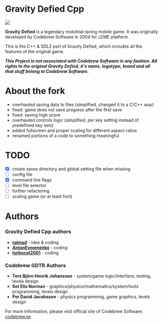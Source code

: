 # Gravity Defied Cpp

![](./screens/demo1.gif)

**Gravity Defied** is a legendary mototrial racing mobile game. It was originally developed by Codebrew Software in 2004 for J2ME platform.

This is the C++ & SDL2 port of Gravity Defied, which includes all the features of the original game.

***This Project is not associated with Codebrew Software in any fashion. All rights to the original Gravity Defied, it's name, logotype, brand and all that stuff belong to Codebrew Software.***

# About the fork

- overhauled saving data to files (simplified, changed it to a C/C++ way)
- fixed: game does not save progress after the first save
- fixed: saving high score
- overhauled controls logic (simplified, per key setting instead of predefined key sets)
- added fullscreen and proper scaling for different aspect ratios
- renamed portions of a code to something meaningful

# TODO

- [X] create saves directory and global setting file when missing
- [ ] config file
- [X] command line flags
- [ ] level file selector
- [ ] further refactoring
- [ ] scaling game (or at least font)

# Authors

### Gravity Defied Cpp authors
* **[rgimad](https://github.com/rgimad)** - idea & coding
* **[AntonEvmenenko](https://github.com/AntonEvmenenko)** - coding
* **[turbocat2001](https://github.com/turbocat2001)** - coding

### Codebrew GDTR Authors

* **Tors Björn Henrik Johansson** - system/game logic/interface, testing, levels design
* **Set Elis Norman** - graphics/physics/mathematics/system/tools programming, levels design
* **Per David Jacobsson** - physics programming, game graphics, levels design

For more information, please visit official site of Codebrew Software: [codebrew.se](http://codebrew.se)
